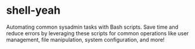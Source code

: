 # shell-yeah

Automating common sysadmin tasks with Bash scripts. Save time and reduce errors by leveraging these scripts for common operations like user management, file manipulation, system configuration, and more!
